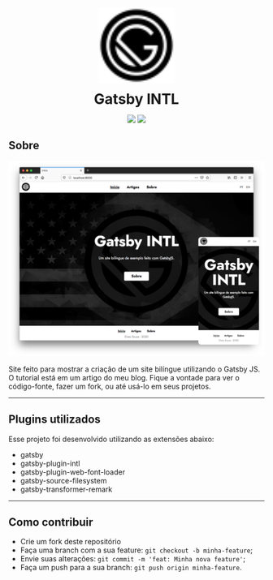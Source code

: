 <p align="center">
    <img alt="Logo" title="Logo" src="static/svg/logo.svg" width="150px" style="display: block; margin: auto" />
    <h1 align="center" style="margin: 0;">
        <span style="display: block;">
        Gatsby INTL
        </span>
    </h1>
</p>

<p align="center">
    <img src="https://img.shields.io/github/languages/count/elvessousa/gatsby-intl"> 
<img src="https://img.shields.io/github/repo-size/elvessousa/gatsby-intl">
</p>

## Sobre

![Tela](.github/screenshot.png)

Site feito para mostrar a criação de um site bilíngue utilizando o
Gatsby JS. O tutorial está em um artigo do meu blog. Fique a
vontade para ver o código-fonte, fazer um fork, ou até usá-lo em
seus projetos.

---

## Plugins utilizados

Esse projeto foi desenvolvido utilizando as extensões abaixo:

- gatsby
- gatsby-plugin-intl
- gatsby-plugin-web-font-loader
- gatsby-source-filesystem
- gatsby-transformer-remark

---

## Como contribuir

- Crie um fork deste repositório
- Faça uma branch com a sua feature: `git checkout -b minha-feature`;
- Envie suas alterações: `git commit -m 'feat: Minha nova feature'`;
- Faça um push para a sua branch: `git push origin minha-feature`.
